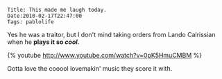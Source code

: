    Title: This made me laugh today.
    Date:2010-02-17T22:47:00
    Tags: pablolife

Yes he was a traitor, but I don't mind taking orders from Lando Calrissian when he 
**plays it so _cool._**

{% youtube http://www.youtube.com/watch?v=0pK5HmuCMBM %}

Gotta love the cooool lovemakin' music they score it with.

